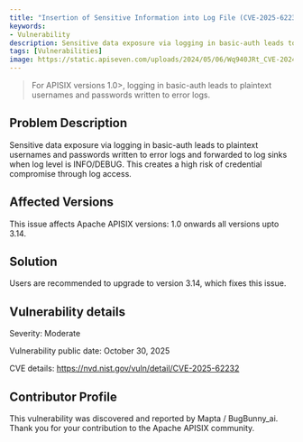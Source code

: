 ```yaml
---
title: "Insertion of Sensitive Information into Log File (CVE-2025-62232)"
keywords:
- Vulnerability
description: Sensitive data exposure via logging in basic-auth leads to plaintext usernames and passwords written to error logs and forwarded to log sinks when log level is INFO/DEBUG. This creates a high risk of credential compromise through log access.
tags: [Vulnerabilities]
image: https://static.apiseven.com/uploads/2024/05/06/Wq940JRt_CVE-2024-32638.png
---
```


> For APISIX versions 1.0>, logging in basic-auth leads to plaintext usernames and passwords written to error logs.
<!--truncate-->

## Problem Description

Sensitive data exposure via logging in basic-auth leads to plaintext usernames and passwords written to error logs and forwarded to log sinks when log level is INFO/DEBUG. This creates a high risk of credential compromise through log access.

## Affected Versions

This issue affects Apache APISIX versions: 1.0 onwards all versions upto 3.14.

## Solution

Users are recommended to upgrade to version 3.14, which fixes this issue.

## Vulnerability details

Severity: Moderate

Vulnerability public date: October 30, 2025

CVE details: https://nvd.nist.gov/vuln/detail/CVE-2025-62232

## Contributor Profile

This vulnerability was discovered and reported by Mapta / BugBunny_ai. Thank you for your contribution to the Apache APISIX community.
